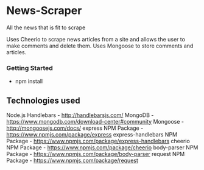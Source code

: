 # News-Scraper

All the news that is fit to scrape

Uses Cheerio to scrape news articles from a site and allows the user to make comments and delete them. Uses Mongoose to store comments and articles.

### Getting Started

- npm install

## Technologies used

Node.js
Handlebars - http://handlebarsjs.com/
MongoDB - https://www.mongodb.com/download-center#community
Mongoose - http://mongoosejs.com/docs/
express NPM Package - https://www.npmjs.com/package/express
express-handlebars NPM Package - https://www.npmjs.com/package/express-handlebars
cheerio NPM Package - https://www.npmjs.com/package/cheerio
body-parser NPM Package - https://www.npmjs.com/package/body-parser
request NPM Package - https://www.npmjs.com/package/request
